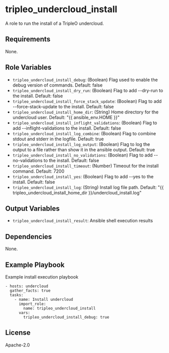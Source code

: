 tripleo_undercloud_install
==========================

A role to run the install of a TripleO undercloud.

Requirements
------------

None.

Role Variables
--------------


* `tripleo_undercloud_install_debug`: (Boolean) Flag used to enable the debug version of commands. Default: false
* `tripleo_undercloud_install_dry_run`: (Boolean) Flag to add --dry-run to the install. Default: false
* `tripleo_undercloud_install_force_stack_update`: (Boolean) Flag to add --force-stack-update to the install. Default: false
* `tripleo_undercloud_install_home_dir`: (String) Home directory for the undercloud user. Default: "{{ ansible_env.HOME }}"
* `tripleo_undercloud_install_inflight_validations`: (Boolean) Flag to add --inflight-validations to the install. Default: false
* `tripleo_undercloud_install_log_combine`: (Boolean) Flag to combine stdout and stderr in the logfile. Default: true
* `tripleo_undercloud_install_log_output`: (Boolean) Flag to log the output to a file rather than show it in the ansible output. Default: true
* `tripleo_undercloud_install_no_validations`: (Boolean) Flag to add --no-validations to the install. Default: false
* `tripleo_undercloud_install_timeout`: (Number) Timeout for the install command. Default: 7200
* `tripleo_undercloud_install_yes`: (Boolean) Flag to add --yes to the install. Default: false
* `tripleo_undercloud_install_log`: (String) Install log file path. Default: "{{ tripleo_undercloud_install_home_dir }}/undercloud_install.log"

Output Variables
----------------

* `tripleo_undercloud_install_result`: Ansible shell execution results

Dependencies
------------

None.

Example Playbook
----------------

Example install execution playbook

    - hosts: undercloud
      gather_facts: true
      tasks:
        - name: Install undercloud
          import_role:
            name: tripleo_undercloud_install
          vars:
            tripleo_undercloud_install_debug: true

License
-------

Apache-2.0
